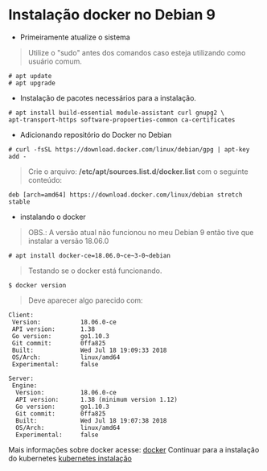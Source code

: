 # Instalação docker no Debian 9

- Primeiramente atualize o sistema

> Utilize o "sudo" antes dos comandos caso esteja utilizando como usuário comum.
```
# apt update
# apt upgrade
```

- Instalação de pacotes necessários para a instalação.
```
# apt install build-essential module-assistant curl gnupg2 \
apt-transport-https software-propoerties-common ca-certificates
```

- Adicionando repositório do Docker no Debian
```
# curl -fsSL https://download.docker.com/linux/debian/gpg | apt-key add -
```

> Crie o arquivo: **/etc/apt/sources.list.d/docker.list**
> com o seguinte conteúdo:

```
deb [arch=amd64] https://download.docker.com/linux/debian stretch stable
```

- instalando o docker
> OBS.: A versão atual não funcionou no meu Debian 9 então tive que instalar a versão 18.06.0
```
# apt install docker-ce=18.06.0~ce~3-0~debian
```

> Testando se o docker está funcionando.
```
$ docker version
```

> Deve aparecer algo parecido com:
```
Client:
 Version:           18.06.0-ce
 API version:       1.38
 Go version:        go1.10.3
 Git commit:        0ffa825
 Built:             Wed Jul 18 19:09:33 2018
 OS/Arch:           linux/amd64
 Experimental:      false

Server:
 Engine:
  Version:          18.06.0-ce
  API version:      1.38 (minimum version 1.12)
  Go version:       go1.10.3
  Git commit:       0ffa825
  Built:            Wed Jul 18 19:07:38 2018
  OS/Arch:          linux/amd64
  Experimental:     false
```

Mais informações sobre docker acesse: [docker](docker.md)
Continuar para a instalação do kubernetes [kubernetes instalação](install-kubernetes.md)
